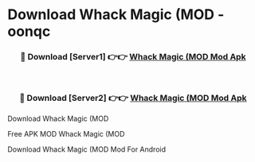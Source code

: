 # Download Whack Magic (MOD - oonqc



<div align="center">
<h3>🔴 Download [Server1] 👉👉 <a href="https://momento.my/?title=Whack_Magic_(MOD">Whack Magic (MOD Mod Apk</a></h3><br>

<h3>🔴 Download [Server2] 👉👉 <a href="https://momento.my/?title=Whack_Magic_(MOD">Whack Magic (MOD Mod Apk</a></h3>
</div>



Download Whack Magic (MOD 

Free APK MOD Whack Magic (MOD 

Download Whack Magic (MOD Mod For Android
